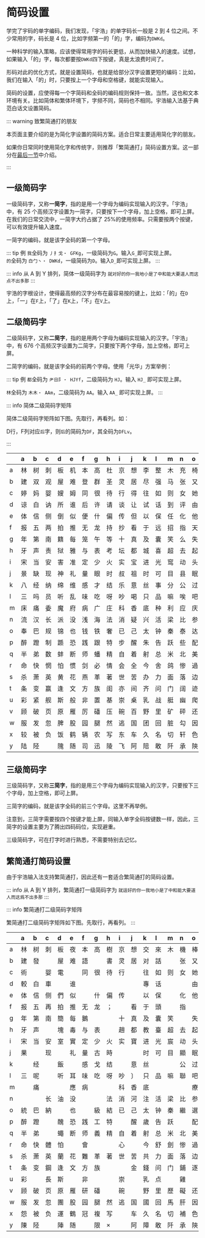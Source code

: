 <script setup>
import Chaifen from '@/chaifen/Chaifen.vue'
</script>

# 简码设置

学完了宇码的单字编码，我们发现，「宇浩」的单字码长一般是 2 到 4 位之间。不少常用的字，码长是 4 位，比如字频第一的「的」字，编码为`DWKd`。
<Chaifen char='的' :parts='[5,2,1]' />

一种科学的输入策略，应该使得常用字的码长更低，从而加快输入的速度。试想，如果输入「的」字，每次都要按`DWKd`四下按键，真是太浪费时间了。

形码对此的优化方式，就是设置简码，也就是给部分汉字设置更短的编码：比如，我们在输入「的」时，只要按上一个字母和空格键，就能实现输入。

简码的设置，应使得每一个字简码和全码的编码规则保持一致。当然，这也和文本环境有关。比如简体和繁体环境下，字频不同，简码也不相同。宇浩输入法基于典范白话文设置简码。

::: warning 致繁简通打的朋友

本页面主要介绍的是为简化字设置的简码方案。适合日常主要适用简化字的朋友。

如果你日常同时使用简化字和传统字，则推荐「繁简通打」简码设置方案。这一部分在[最后一节](#繁简通打简码设置)中介绍。

:::

## 一级简码字

一级简码字，又称**一简字**，指的是用一个字母为编码实现输入的汉字。「宇浩」中，有 25 个高频汉字设置为一简字，只要按下一个字母，加上空格，即可上屏。在我们的日常交流中，一简字大约占据了 25%的使用频率。只需要按两个按键，可以有效提升输入速度。

一简字的编码，就是该字全码的第一个字母。

::: tip 例
`我`全码为 `丿扌戈・ GFKg`，一级简码为`G`。输入`G_`即可实现上屏。  
<Chaifen char='我' :parts='[1,1,2,3]' :colors='[1,0,2,3,5,1]' />
`的`全码为 `白⼓丶・ DWKd`，一级简码为`D`。输入`D_`即可实现上屏。
:::

::: info 从 A 到 Y 排列，简体一级简码字为
`就对好的你一我地小是了中和能大要道人而这点不出多那`
:::

宇浩的字根设计，使得最高频的汉字分布在最容易按的键上，比如：「的」在`D`上，「一」在`F`上，「了」在`K`上，「不」在`V`上。

## 二级简码字

二级简码字，又称**二简字**，指的是用两个字母为编码实现输入的汉字。「宇浩」中，有 676 个高频汉字设置为二简字，只要按下两个字母，加上空格，即可上屏。

二简字的编码，就是该字全码的前两个字母。使用「光华」方案举例：

::: tip 例
`都`全码为 `耂日阝・ HJYf`，二级简码为 `HJ`。输入 `HJ_` 即可实现上屏。  
<Chaifen char='都' :parts='[4,4,2]' />

`林`全码为 `木木・ AAm`，二级简码为 `AA`。输入 `AA_` 即可实现上屏。
<Chaifen char='林' :parts='[4,4]' />
:::

::: info 简体二级简码字矩阵

简体二级简码字矩阵如下图。先取行，再看列。如：

D行，F列对应`后`字，则`后`的简码为`DF`，其全码为`DFLv`。
<Chaifen char='后' :parts='[2,1,3]' />

:::

|      | a    | b    | c    | d    | e    | f    | g    | h    | i    | j    | k    | l    | m    | n    | o    | p    | q    | r    | s    | t    | u    | v    | w    | x    | y    | z    |
| :--- | :--- | :--- | :--- | :--- | :--- | :--- | :--- | :--- | :--- | :--- | :--- | :--- | :--- | :--- | :--- | :--- | :--- | :--- | :--- | :--- | :--- | :--- | :--- | :--- | :--- | :--- |
| a    | 林   | 树   | 刺   | 板   | 机   | 本   | 高   | 杜   | 京   | 想   | 李   | 整   | 木   | 充   | 椅   | 株   | 样   | 枪   | 模   | 格   | 市   | 杯   | 击   | 栋   | 杨   |      |
| b    | 建   | 双   | 观   | 屋   | 难   | 登   | 群   | 圣   | 灵   | 居   | 尽   | 强   | 马   | 张   | 又   | 皮   | 弹   | 验   | 通   | 骇   | 引   | 颇   | 屈   | 欢   | 言   |      |
| c    | 婷   | 妈   | 婴   | 嫂   | 姆   | 同   | 很   | 待   | 行   | 得   | 往   | 如   | 则   | 女   | 她   | 露   | 赚   | 内   | 刚   | 败   | 贴   | 雨   | 购   | 彻   | 娜   |      |
| d    | 谅   | 白   | 讷   | 所   | 谁   | 后   | 许   | 请   | 谈   | 让   | 试   | 话   | 到   | 评   | 由   | 片   | 说   | 认   | 谋   | 该   | 谣   | 谓   | 调   | 向   | 帮   | 至   |
| e    | 体   | 信   | 侧   | 倒   | 似   | 便   | 什   | 偏   | 传   | 但   | 以   | 保   | 任   | 化   | 他   | 件   | 伴   | 价   | 风   | 们   | 在   | 偶   | 有   | 像   | 亿   | 𠂇    |
| f    | 报   | 五   | 两   | 拍   | 推   | 无   | 龙   | 持   | 抄   | 看   | 于   | 远   | 招   | 指   | 天   | 正   | 来   | 势   | 手   | 挤   | 摇   | 画   | 万   | 死   | 扬   |      |
| g    | 年   | 第   | 南   | 籍   | 每   | 笼   | 午   | 等   | 十   | 真   | 及   | 囊   | 笑   | 么   | 失   | 延   | 气   | 答   | 舞   | 简   | 怎   | 箅   | 筋   | 索   | 卖   | 竹   |
| h    | 牙   | 声   | 责   | 狱   | 雅   | 与   | 表   | 考   | 坛   | 都   | 城   | 喜   | 超   | 去   | 起   | 址   | 幸   | 志   | 士   | 房   | 狐   | 坏   | 静   | 壶   | 场   | 走   |
| i    | 宋   | 当   | 安   | 害   | 准   | 定   | 少   | 火   | 实   | 宝   | 进   | 光   | 窎   | 动   | 头   | 空   | 烂   | 二   | 寒   | 家   | 常   | 烦   | 烟   | 次   | 炀   |      |
| j    | 景   | 缺   | 现   | 神   | 礼   | 量   | 眼   | 时   | 叔   | 祖   | 时   | 可   | 目   | 县   | 眠   | 星   | 且   | 日   | 示   | 故   | 显   | 上   | 明   | 下   | 曰   | 早   |
| k    | 八   | 经   | 纳   | 绵   | 维   | 感   | 才   | 结   | 乐   | 意   | 丝   | 事   | 分   | 公   | 过   | 红   | 继   | 给   | 为   | 孩   | 站   | 留   | 约   | 绝   | 成   | 子   |
| l    | 三   | 吗   | 员   | 听   | 乱   | 味   | 吃   | 呀   | 吵   | 喝   | 只   | 品   | 嘛   | 唉   | 吧   | 嘴   | 虽   | 哈   | 别   | 敌   | 忠   | 口   | 叫   | 吹   | 啊   |      |
| m    | 床   | 痛   | 委   | 魔   | 府   | 病   | 广   | 庄   | 科   | 香   | 底   | 种   | 利   | 应   | 庆   | 疵   | 千   | 座   | 度   | 疼   | 店   | 重   | 乌   | 称   | 瘾   | 豸   |
| n    | 流   | 汉   | 长   | 派   | 没   | 浅   | 海   | 法   | 消   | 疑   | 兴   | 活   | 梁   | 比   | 参   | 酒   | 平   | 滑   | 水   | 游   | 浮   | 源   | 熊   | 学   | 幻   |      |
| o    | 奉   | 巴   | 规   | 锦   | 也   | 钱   | 铁   | 奢   | 已   | 己   | 太   | 钟   | 秦   | 泰   | 达   | 镖   | 夹   | 忌   | 错   | 改   | 套   | 奋   | 钥   | 民   | 锕   | 之   |
| p    | 醉   | 蹬   | 制   | 踬   | 恐   | 践   | 跟   | 特   | 步   | 醒   | 朱   | 告   | 跃   | 些   | 配   | 酷   | 蹲   | 龄   | 生   | 路   | 踩   | 项   | 先   | 西   | 邛   | 足   |
| q    | 半   | 弟   | 数   | 蚌   | 断   | 师   | 蟠   | 精   | 自   | 着   | 射   | 总   | 米   | 北   | 美   | 差   | 首   | 息   | 身   | 遂   | 普   | 兽   | 前   | 将   | 羊   |      |
| r    | 命   | 快   | 惘   | 怕   | 惯   | 剑   | 必   | 情   | 会   | 全   | 今   | 舍   | 鸽   | 惨   | 過   | 性   | 悦   | 从   | 懂   | 忙   | 个   | 怀   | 瓦   | 惭   | 忆   |      |
| s    | 杀   | 萧   | 英   | 黄   | 花   | 燕   | 革   | 著   | 世   | 苦   | 办   | 力   | 面   | 落   | 边   | 茜   | 蒋   | 茶   | 苏   | 芒   | 蓝   | 苗   | 散   | 带   | 用   |      |
| t    | 条   | 变   | 赢   | 逢   | 文   | 方   | 族   | 闺   | 亦   | 间   | 齐   | 问   | 门   | 阔   | 迹   | 銑   | 蛮   | 闪   | 务   | 放   | 处   | 备   | 望   | 阎   | 阚   |      |
| u    | 彩   | 紧   | 舰   | 斯   | 般   | 非   | 置   | 基   | 崇   | 桌   | 乳   | 战   | 艇   | 幽   | 爬   | 髭   | 其   | 虑   | 山   | 峰   | 虚   | 岸   | 期   | 爱   | 崡   | 爪   |
| v    | 顾   | 破   | 页   | 原   | 雁   | 厉   | 磻   | 压   | 碗   | 百   | 野   | 里   | 矿   | 砰   | 还   | 硒   | 碰   | 思   | 男   | 田   | 厮   | 羽   | 础   | 确   | 乭   |      |
| w    | 服   | 发   | 忽   | 脾   | 股   | 园   | 腿   | 然   | 逃   | 国   | 团   | 回   | 脏   | 勾   | 因   | 胜   | 脱   | 儿   | 胁   | 收   | 圜   | 甸   | 四   | 脆   | 月   |      |
| x    | 较   | 被   | 负   | 饭   | 鹤   | 辆   | 农   | 写   | 东   | 车   | 久   | 名   | 切   | 轩   | 色   | 鳔   | 鲜   | 轮   | 解   | 鲂   | 外   | 鱼   | 袍   | 军   | 衤   |      |
| y    | 陆   | 陉   |      | 隗   | 随   | 司   | 迅   | 陵   | 飞   | 阿   | 陪   | 敢   | 阡   | 承   | 陝   | 蛋   | 隧   | 队   | 陑   | 防   | 阽   | 陌   | 阴   | 阵   | 书   |      |

## 三级简码字

三级简码字，又称**三简字**，指的是用三个字母为编码实现输入的汉字，只要按下三个字母，加上空格，即可上屏。

三简字的编码，就是该字全码的前三个字母。这里不再举例。

注意到，三简字需要按四个按键才能上屏，同输入单字全码按键数一样，因此，三简字的设置主要为了腾出四码码位，实现避重。

三级简码字，可在打字时进行熟悉，不需要特别去记忆。

## 繁简通打简码设置

由于宇浩输入法支持繁简通打，因此还有一套适合繁简通打的简码设置。

::: info 从 A 到 Y 排列，繁简通打一级简码字为
`就這好的你一我地小是了中和能大要道人而这爲不出多那`
:::

::: info 繁简通打二级简码字矩阵

繁简通打二级简码字矩阵如下图。先取行，再看列。
:::

|      | a    | b    | c    | d    | e    | f    | g    | h    | i    | j    | k    | l    | m    | n    | o    | p    | q    | r    | s    | t    | u    | v    | w    | x    | y    | z    |
| :--- | :--- | :--- | :--- | :--- | :--- | :--- | :--- | :--- | :--- | :--- | :--- | :--- | :--- | :--- | :--- | :--- | :--- | :--- | :--- | :--- | :--- | :--- | :--- | :--- | :--- | :--- |
| a    | 林   | 树   | 刺   | 板   | 夜   | 本   | 高   | 樹   | 京   | 想   | 交   | 來   | 木   | 機   | 棒   | 標   | 样   | 雜   | 模   | 格   | 市   | 裏   | 击   | 枕   | 杨   |      |
| b    | 建   | 發   |      | 屋   | 难   | 語   |      | 書   | 灵   | 居   | 对   | 話   |      | 张   | 又   | 皮   | 説   | 論   |      | 該   | 引   | 謂   |      | 欢   | 言   |      |
| c    | 術   |      | 婴   | 電   |      | 同   | 很   | 待   | 行   |      | 往   | 如   | 则   | 女   | 她   | 露   | 剛   | 内   | 刚   | 败   | 贴   | 雨   | 媽   | 衡   | 娜   |      |
| d    | 較   | 白   | 車   |      | 谁   |      |      |      |      |      | 專   | 话   |      |      | 由   | 片   | 说   | 认   |      | 该   |      | 谓   |      | 向   | 帮   | 至   |
| e    | 体   | 信   | 侧   | 們   | 似   |      | 什   | 偏   | 传   |      | 以   | 保   |      | 化   | 他   | 件   | 伴   | 偷   | 风   | 们   | 在   | 優   | 有   | 像   | 亿   | 𠂇    |
| f    | 报   | 五   | 再   | 拍   | 推   | 无   | 龙   | ；   |      | 看   | 于   | 頭   |      | 指   |      | 正   | 来   | 势   | 手   | 挤   | 兩   | 画   | 未   | 死   | 扬   |      |
| g    | 年   | 第   | 南   | 簡   | 每   | 鵝   |      |      | 十   | 真   | 及   | 囊   | 笑   |      | 失   | 延   |      | 答   | 無   | 简   | 怎   | 箅   | 筋   | 索   | 卖   | 竹   |
| h    | 牙   | 声   |      | 塊   | 毒   | 与   | 表   |      | 趙   | 都   | 教   | 臺   | 超   | 去   | 起   | 址   |      | 志   | 士   |      | 獨   | 坏   | 青   | 坎   | 场   | 走   |
| i    | 宋   | 当   | 安   | 室   | 實   | 定   | 少   | 火   | 实   | 寶   | 进   | 光   | 宸   | 动   | 头   | 空   | 窮   | 二   |      | 家   | 常   |      | 察   |      | 炀   |      |
| j    | 果   |      | 现   |      | 礼   | 量   | 古   | 時   |      |      | 时   | 可   | 目   | 顯   | 眠   | 星   | 且   | 日   | 示   | 故   | 環   | 上   |      | 下   | 曰   | 早   |
| k    |      | 经   |      | 飯   |      | 感   | 戈   | 结   |      | 意   | 丝   |      |      | 公   | 过   | 式   | 继   | 入   |      | 孩   | 站   |      |      |      | 成   | 子   |
| l    | 三   | 呢   |      | 听   | 耳   | 味   | 吃   | 呀   | 吵   | 〕   | 只   | 品   | 嘛   | 聯   | 吧   | 嘴   | 虽   | 哈   |      | 敌   | 忠   | 口   |      | 吹   | 啊   |      |
| m    |      | 痛   |      |      | 應   | 病   |      |      | 科   | 香   | 底   |      |      |      | 療   | 穢   | 千   |      | 度   | 疼   | 店   | 動   |      | 移   |      | 豸   |
| n    |      |      | 长   | 油   | 没   |      |      | 法   | 消   | 河   | 注   | 活   | 梁   | 比   | 参   | 酒   | 平   | 染   | 水   | 游   | 浮   | 源   | 沒   | 学   | 幻   |      |
| o    | 統   | 巴   | 納   |      | 也   |      | 級   | 結   | 已   | 己   | 太   | 钟   | 秦   | 繼   | 選   | 紅   | 夹   | 給   | 错   | 改   | 套   | 細   | 約   | 民   | 锕   | 之   |
| p    | 醉   | 蹬   |      | 醜   | 恐   | 践   | 工   | 特   |      | 醒   | 歲   | 告   | 跃   |      | 配   | 酷   | 蹲   | 齡   | 生   | 路   | 蹈   | 項   | 物   | 西   |      | 足   |
| q    | 半   | 弟   |      | 蠅   | 断   | 师   | 義   | 精   | 自   | 着   | 射   | 总   | 米   | 北   | 美   | 差   | 首   | 息   | 身   | 蜂   | 並   | 鼻   | 前   | 将   | 羊   |      |
| r    | 命   | 快   | 體   | 怕   |      | 會   |      |      | 心   |      | 今   | 舒   | 劍   | 惨   | 過   | 性   | 悦   | 从   | 懂   | 忙   | 个   | 怀   | 瓦   | 懈   | 忆   |      |
| s    | 杀   | 萧   | 英   | 蘭   | 花   | 難   | 革   | 著   | 世   | 苦   | 共   | 力   | 面   | 落   | 边   | 蘋   | 蒋   |      | 華   | 荒   | 菜   | 萬   | 散   | 带   | 用   |      |
| t    | 条   | 变   | 鋼   | 逢   | 文   | 方   | 族   |      |      | 金   | 錢   | 问   | 门   | 鋪   | 逐   | 鑽   | 蛮   | 於   | 錯   | 放   | 处   | 备   |      | 銘   | 阚   |      |
| u    | 彩   |      | 長   | 斯   |      | 非   |      |      | 崇   |      | 乳   | 点   |      | 雞   |      | 髭   | 其   | 悲   | 山   | 處   | 虚   | 岸   | 期   | 受   | 崡   | 爪   |
| v    | 顾   | 破   | 页   | 原   | 雁   | 研   | 磻   |      | 碗   |      | 野   | 里   | 歷   | 礙   | 还   | 硃   | 碰   | 界   |      | 田   |      |      | 憂   |      | 乭   |      |
| w    | 服   | 发   | 忽   | 團   | 股   | 园   | 腿   | 然   | 逃   | 国   | 國   | 回   | 馬   | 肝   | 因   | 胜   | 脱   | 儿   | 臟   | 收   | 脹   | 膠   | 四   | 脆   | 月   |      |
| x    | 怨   | 被   | 负   | 運   | 鶴   | 冠   | 複   | 写   |      | 车   | 久   | 名   | 切   | 補   | 色   | 鳔   | 欠   | 轮   | 解   | 鲂   | 外   |      | 顿   |      | 衤   |      |
| y    | 陳   | 陉   |      | 陣   | 随   |      | 限   | ×    |      | 阿   | 障   | 敢   | 阡   | 承   | 陝   | 蛋   | 隊   | 除   | 陑   | 防   | 隱   | 陌   | 際   | 阵   | 书   |      |